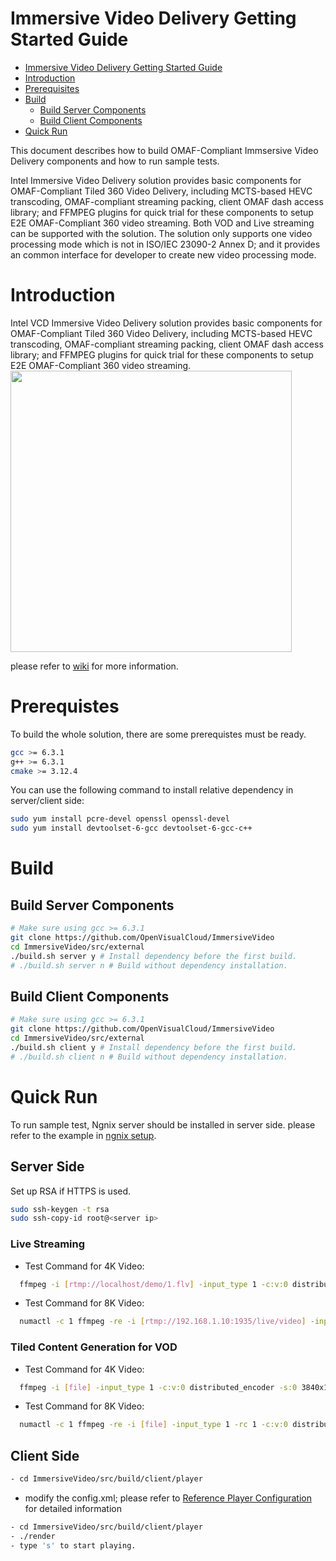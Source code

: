 # Immersive Video Delivery Getting Started Guide

   * [Immersive Video Delivery Getting Started Guide](#immersive-video-delivery-getting-started-guide)
   * [Introduction](#introduction)
   * [Prerequisites](#prerequisites)
   * [Build](#build)
      * [Build Server Components](#build-server-preresuisties)
      * [Build Client Components](#build-client-preresuisties)
   * [Quick Run](#quick-run)

This document describes how to build OMAF-Compliant Immsersive Video Delivery components and how to run sample tests.

Intel Immersive Video Delivery solution provides basic components for OMAF-Compliant Tiled 360 Video Delivery, including MCTS-based HEVC transcoding, OMAF-compliant streaming packing, client OMAF dash access library; and FFMPEG plugins for quick trial for these components to setup E2E OMAF-Compliant 360 video streaming. Both VOD and Live streaming can be supported with the solution. The solution only supports one video processing mode which is not in ISO/IEC 23090-2 Annex D; and it provides an common interface for developer to create new video processing mode.

# Introduction
Intel VCD Immersive Video Delivery solution provides basic components for OMAF-Compliant Tiled 360 Video Delivery, including MCTS-based HEVC transcoding, OMAF-compliant streaming packing, client OMAF dash access library; and FFMPEG plugins for quick trial for these components to setup E2E OMAF-Compliant 360 video streaming.
<IMG src="img/OMAF_Compliant-Video-Delivery-Introduction.png" height="450">

please refer to [wiki]() for more information.

# Prerequistes
To build the whole solution, there are some prerequistes must be ready.
```bash
gcc >= 6.3.1
g++ >= 6.3.1
cmake >= 3.12.4
```

You can use the following command to install relative dependency in server/client side:
```bash
sudo yum install pcre-devel openssl openssl-devel
sudo yum install devtoolset-6-gcc devtoolset-6-gcc-c++
```

# Build
## Build Server Components
```bash
# Make sure using gcc >= 6.3.1
git clone https://github.com/OpenVisualCloud/ImmersiveVideo
cd ImmersiveVideo/src/external
./build.sh server y # Install dependency before the first build.
# ./build.sh server n # Build without dependency installation.
```

## Build Client Components
```bash
# Make sure using gcc >= 6.3.1
git clone https://github.com/OpenVisualCloud/ImmersiveVideo
cd ImmersiveVideo/src/external
./build.sh client y # Install dependency before the first build.
# ./build.sh client n # Build without dependency installation.
```

# Quick Run
To run sample test, Ngnix server should be installed in server side. please refer to the example in [ngnix setup](ngnix_setup.md).

## Server Side

Set up RSA if HTTPS is used.
```bash
sudo ssh-keygen -t rsa
sudo ssh-copy-id root@<server ip>
```

### Live Streaming
- Test Command for 4K Video:

```bash
  ffmpeg -i [rtmp://localhost/demo/1.flv] -input_type 1 -c:v:0 distributed_encoder -s:0 3840x1920 -tile_row:0 6 -tile_column:0 10 -config_file:0 config_high.txt -g:0 15 -b:0 30M -map 0:v -c:v:1 distributed_encoder -s:1 1024x640 -tile_row:1 2 -tile_column:1 4 -config_file:1 config_low.txt -g:1 15 -b:1 5M -map 0:v -f omaf_packing -is_live 1 -split_tile 1 -seg_duration 1 -window_size 20 -extra_window_size 30 -base_url http://[ServerIP]/OMAFLive_4k/ -out_name Test /usr/local/nginx/html/OMAFLive_4k/
```

- Test Command for 8K Video:
```bash
  numactl -c 1 ffmpeg -re -i [rtmp://192.168.1.10:1935/live/video] -input_type 1 -rc 1 -c:v:0 distributed_encoder -s:0 7680x3840 -g:0 25 -tile_row:0 6 -tile_column:0 12 -la_depth:0 0 -config_file:0 config_high.txt -b:0 50M -map 0:v -c:v:1 distributed_encoder -s:1 1280x1280 -sws_flags neighbor -g:1 25 -tile_row:1 2 -tile_column:1 2 -la_depth:1 0 -config_file:1 config_low.txt -b:1 2M -map 0:v -f omaf_packing -is_live 1 -split_tile 1 -seg_duration 1 -extractors_per_thread 4 -base_url http://[ServerIP]/OMAFLive_8k/ -out_name Test /usr/local/nginx/html/OMAFLive_8k/
```

### Tiled Content Generation for VOD

- Test Command for 4K Video:
```bash
  ffmpeg -i [file] -input_type 1 -c:v:0 distributed_encoder -s:0 3840x1920 -tile_row:0 6 -tile_column:0 10 -config_file:0 config_high.txt -g:0 15 -b:0 30M -map 0:v -c:v:1 distributed_encoder -s:1 1024x640 -tile_row:1 2 -tile_column:1 4 -config_file:1 config_low.txt -g:1 15 -b:1 5M -map 0:v -f omaf_packing -is_live 0 -split_tile 1 -seg_duration 1 -window_size 20 -extra_window_size 30 -base_url http://[server ip]]/OMAFStatic_4k/ -out_name Test /usr/local/nginx/html/OMAFStatic_4k/
```

- Test Command for 8K Video:
```bash
  numactl -c 1 ffmpeg -re -i [file] -input_type 1 -rc 1 -c:v:0 distributed_encoder -s:0 7680x3840 -g:0 25 -tile_row:0 6 -tile_column:0 12 -la_depth:0 0 -config_file:0 config_high.txt -b:0 50M -map 0:v -c:v:1 distributed_encoder -s:1 1280x1280 -sws_flags neighbor -g:1 25 -tile_row:1 2 -tile_column:1 2 -la_depth:1 0 -config_file:1 config_low.txt -b:1 2M -map 0:v -f omaf_packing -is_live 0 -split_tile 1 -seg_duration 1 -extractors_per_thread 4 -base_url http://[ServerIP]/OMAFStatic_8k/ -out_name Test /usr/local/nginx/html/OMAFStatic_8k/
```

## Client Side

```bash
- cd ImmersiveVideo/src/build/client/player
```

- modify the config.xml; please refer to [Reference Player Configuration](Immersive_Video_Delivery_RefPlayer.md) for detailed information


```bash
- cd ImmersiveVideo/src/build/client/player
- ./render
- type 's' to start playing.
```
